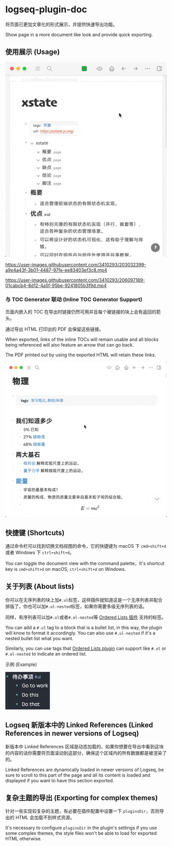 # logseq-plugin-doc

将页面已更加文章化的形式展示，并提供快速导出功能。

Show page in a more document like look and provide quick exporting.

## 使用展示 (Usage)

![demo](./demo.gif)

https://user-images.githubusercontent.com/3410293/203032399-a9e4a43f-3b01-4487-97fe-ee83403ef3c8.mp4

https://user-images.githubusercontent.com/3410293/206097189-01cabcb4-8d12-4a5f-95be-9241805b3f9d.mp4

### 与 TOC Generator 联动 (Inline TOC Generator Support)

页面内嵌入的 TOC 在导出时链接仍然可用并且每个被链接的块上会有返回的箭头。

通过导出 HTML 打印出的 PDF 会保留这些链接。

When exported, links of the inline TOCs will remain usable and all blocks being referenced will also feature an arrow that can go back.

The PDF printed out by using the exported HTML will retain these links.

![toc demo](./toc_demo.gif)

## 快捷键 (Shortcuts)

通过命令栏可以找到切换文档视图的命令，它的快捷键为 macOS 下 `cmd+shift+d` 或者 Windows 下 `ctrl+shift+d`。

You can toggle the document view with the command palette，It's shortcut key is `cmd+shift+d` on macOS, `ctrl+shift+d` on Windows.

## 关于列表 (About lists)

你可以在无序列表的块上加`#.ul`标签，这样插件就知道这是一个无序列表并配合排版了。你也可以加`#.ul-nested`标签，如果你需要多级无序列表的话。

同样，有序列表可以加`#.ol`或者`#.ol-nested`等 [Ordered Lists 插件](https://github.com/sethyuan/logseq-plugin-ol) 支持的标签。

You can add a `#.ul` tag to a block that is a bullet list, in this way, the plugin will know to format it accordingly. You can also use `#.ul-nested` if it's a nested bullet list what you want.

Similarly, you can use tags that [Ordered Lists plugin](https://github.com/sethyuan/logseq-plugin-ol) can support like `#.ol` or `#.ol-nested` to indicate an ordered list.

示例 (Example)

![Bullet List](./bullets.png)

## Logseq 新版本中的 Linked References (Linked References in newer versions of Logseq)

新版本中 Linked References 区域是动态加载的，如果你想要在导出中看到这块的内容的话你需要将页面滚动到这部分，确保这个区域内的所有数据都是被渲染了的。

Linked References are dynamically loaded in newer versions of Logseq, be sure to scroll to this part of the page and all its content is loaded and displayed if you want to have this section exported.

## 复杂主题的导出 (Exporting for complex themes)

针对一些实现较复杂的主题，有必要在插件配置中设置一下 `pluginsDir`，否则导出的 HTML 会加载不到样式资源。

It's necessary to configure `pluginsDir` in the plugin's settings if you use some complex themes, the style files won't be able to load for exported HTML otherwise.
